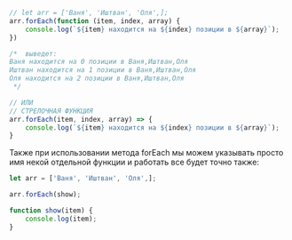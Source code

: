 
```js
// let arr = ['Ваня', 'Иштван', 'Оля',];
arr.forEach(function (item, index, array) {
    console.log(`${item} находится на ${index} позиции в ${array}`);
})

/*  выведет:
Ваня находится на 0 позиции в Ваня,Иштван,Оля
Иштван находится на 1 позиции в Ваня,Иштван,Оля
Оля находится на 2 позиции в Ваня,Иштван,Оля
 */

// ИЛИ
// СТРЕЛОЧНАЯ ФУНКЦИЯ
arr.forEach(item, index, array) => {
    console.log(`${item} находится на ${index} позиции в ${array}`);
}
```

Также при использовании метода forEach мы можем указывать просто имя некой отдельной функции и работать все будет точно также:

```js
let arr = ['Ваня', 'Иштван', 'Оля',];

arr.forEach(show);

function show(item) {
    console.log(item);
}
```